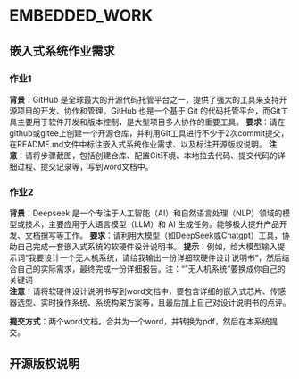 # EMBEDDED_WORK

## 嵌入式系统作业需求

### 作业1

**背景**：GitHub 是全球最大的开源代码托管平台之一，提供了强大的工具来支持开源项目的开发、协作和管理。GitHub 也是一个基于 Git 的代码托管平台，而Git工具主要用于软件开发和版本控制，是大型项目多人协作的重要工具。
**要求**：请在github或gitee上创建一个开源仓库，并利用Git工具进行不少于2次commit提交，在README.md文件中标注嵌入式系统作业需求、以及标注开源版权说明。
**注意**：请将步骤截图，包括创建仓库、配置Git环境、本地拉去代码、提交代码的详细过程、提交记录等，写到word文档中。

### 作业2

**背景**：Deepseek 是一个专注于人工智能（AI）和自然语言处理（NLP）领域的模型或技术，主要应用于大语言模型（LLM）和 AI 生成任务。能够极大提升产品开发、文档撰写等工作。
**要求**：请利用大模型（如DeepSeek或Chatgpt）工具，协助自己完成一套嵌入式系统的软硬件设计说明书。
**提示**：例如，给大模型输入提示词“我要设计一个无人机系统，请给我输出一份详细软硬件设计说明书”，然后结合自己的实际需求，最终完成一份详细报告。注：“”无人机系统”要换成你自己的关键词  
**注意**：请将软硬件设计说明书写到word文档中，要包含详细的嵌入式芯片、传感器选型、实时操作系统、系统构架方案等，且最后加上自己对设计说明书的点评。

**提交方式**：两个word文档，合并为一个word，并转换为pdf，然后在本系统提交。

## 开源版权说明

